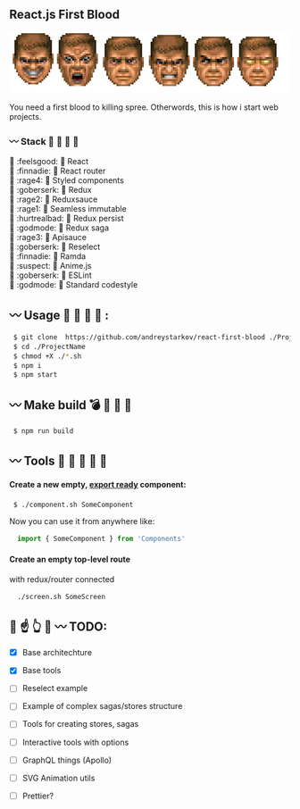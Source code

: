 
## React.js First Blood

![Rampage!](./godmode.png)

You need a first blood to killing spree.
Otherwords, this is how i start web projects.

### :wavy_dash: Stack :hocho: :baby_chick: :chicken: :two_men_holding_hands:
:small_orange_diamond: :feelsgood: :small_red_triangle: React<br />
:small_orange_diamond: :finnadie: :small_red_triangle_down: React router<br />
:small_orange_diamond: :rage4: :small_red_triangle: Styled components<br />
:small_orange_diamond: :goberserk: :small_red_triangle_down: Redux<br />
:small_orange_diamond: :rage2: :small_red_triangle: Reduxsauce<br />
:small_orange_diamond: :rage1: :small_red_triangle_down: Seamless immutable<br />
:small_orange_diamond: :hurtrealbad: :small_red_triangle: Redux persist<br />
:small_orange_diamond: :godmode: :small_red_triangle_down: Redux saga<br />
:small_orange_diamond: :rage3: :small_red_triangle: Apisauce<br />
:small_orange_diamond: :goberserk: :small_red_triangle_down: Reselect<br />
:small_orange_diamond: :finnadie: :small_red_triangle: Ramda<br />
:small_orange_diamond: :suspect: :small_red_triangle: Anime.js<br />
:small_orange_diamond: :goberserk: :small_red_triangle_down: ESLint<br />
:small_orange_diamond: :godmode: :small_red_triangle: Standard codestyle<br >

## :wavy_dash: Usage :gun: :bath: :smoking: :hocho: :

```bash
 $ git clone  https://github.com/andreystarkov/react-first-blood ./ProjectName
 $ cd ./ProjectName
 $ chmod +X ./*.sh
 $ npm i
 $ npm start
```

## :wavy_dash: Make build :bomb: :santa: :fork_and_knife: :money_with_wings:

```bash
 $ npm run build
```

## :wavy_dash: Tools :nose: :electric_plug: :eggplant: :hammer: :cop:

#### Create a new empty, [export ready](https://github.com/andreystarkov/create-index-exports) component:
```bash
 $ ./component.sh SomeComponent
```
Now you can use it from anywhere like:
```js
  import { SomeComponent } from 'Components'
```

#### Create an empty top-level route
with redux/router connected
```bash
  ./screen.sh SomeScreen
```

## :poop: :point_up: :point_up_2: :dash: :wavy_dash: TODO:
- [x] Base architechture
- [x] Base tools
- [ ] Reselect example
- [ ] Example of complex sagas/stores structure
- [ ] Tools for creating stores, sagas
- [ ] Interactive tools with options
- [ ] GraphQL things (Apollo)
- [ ] SVG Animation utils
- [ ] Prettier?

